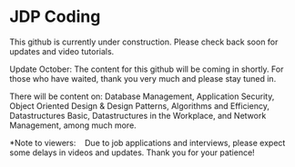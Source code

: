 # JDP Coding 

This github is currently under construction. Please check back soon for updates and video tutorials.

Update October: The content for this github will be coming in shortly. For those who have waited, thank you very much and please stay tuned in.

There will be content on: Database Management, Application Security, Object Oriented Design & Design Patterns, Algorithms and Efficiency, Datastructures Basic, Datastructures in the Workplace, and Network Management, among much more. 

*Note to viewers:
    Due to job applications and interviews, please expect some delays in videos and updates. Thank you for your patience!
